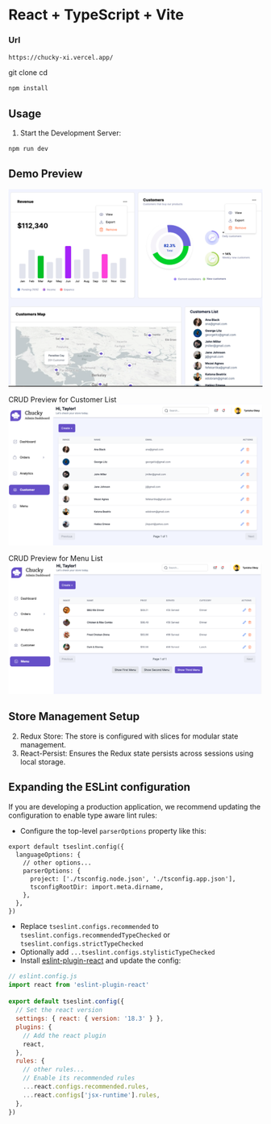 # React + TypeScript + Vite

### Url 
```
https://chucky-xi.vercel.app/

```

git clone <repository-url>
cd <project-directory>

```bash
npm install
```

## Usage

1. Start the Development Server:

```bash
npm run dev
```


## Demo Preview
![alt text](/public/preview/image.png)


CRUD Preview for Customer List
![alt text](/public/preview/customer.png)


CRUD Preview for  Menu List
![alt text](/public/preview/menu.png)

## Store Management Setup
2. Redux Store: The store is configured with slices for modular state management.
3. React-Persist: Ensures the Redux state persists across sessions using local storage.

## Expanding the ESLint configuration

If you are developing a production application, we recommend updating the configuration to enable type aware lint rules:

- Configure the top-level `parserOptions` property like this:

```tsx
export default tseslint.config({
  languageOptions: {
    // other options...
    parserOptions: {
      project: ['./tsconfig.node.json', './tsconfig.app.json'],
      tsconfigRootDir: import.meta.dirname,
    },
  },
})
```

- Replace `tseslint.configs.recommended` to `tseslint.configs.recommendedTypeChecked` or `tseslint.configs.strictTypeChecked`
- Optionally add `...tseslint.configs.stylisticTypeChecked`
- Install [eslint-plugin-react](https://github.com/jsx-eslint/eslint-plugin-react) and update the config:

```js
// eslint.config.js
import react from 'eslint-plugin-react'

export default tseslint.config({
  // Set the react version
  settings: { react: { version: '18.3' } },
  plugins: {
    // Add the react plugin
    react,
  },
  rules: {
    // other rules...
    // Enable its recommended rules
    ...react.configs.recommended.rules,
    ...react.configs['jsx-runtime'].rules,
  },
})
```

